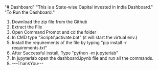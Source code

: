 "# Dashboard" 
"This is a State-wise Capital invested in India Dashboard."
"To Run the Dashboard:"
1. Download the zip file from the Github
2. Extract the File
3. Open Command Prompt and cd the folder
4. In CMD type "Scripts\activate.bat" (it will start the virtual env.)
5. Install the requirements of the file by typing "pip install -r requirements.txt"
6. After Successful install, Type "python -m jupyterlab"
7. In jupyterlab open the dashboard.ipynb file and run all the commands.
8. ---ThankYou---
